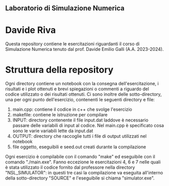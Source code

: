 ## Laboratorio di Simulazione Numerica

# Davide Riva

Questa repository contiene le esercitazioni riguardanti il corso di Simulazione Numerica tenuto dal prof. Davide Emilio Galli (A.A. 2023-2024).

# Struttura della repository

Ogni directory contiene un notebook con la consegna dell'esercitazione, i risultati e i plot ottenuti e brevi spiegazioni o commenti a riguardo del codice utilizzato o dei risultati ottenuti.
Ci sono inoltre delle sotto-directory, una per ogni punto dell'esercizio, contenenti le seguenti directory e file:

1. main.cpp: contiene il codice in c++ che svolge l'esercizio
2. makefile: contiene le istruzione per compilare
3. INPUT: directory contenente il file input.dat laddove è necessario passare delle variabili di input al codice. Nel main.cpp è specificato cosa sono le varie variabili lette da input.dat
4. OUTPUT: directory che raccoglie tutti i file di output utilizzati nel notebook
5. file oggetto, eseguibili e seed.out creati durante la compilazione

Ogni esercizio è compilabile con il comando "make" ed eseguibile con il comando "./main.exe". Fanno eccezione le esercitazioni 4, 6 e 7 nelle quali è stata utilizzato il codice fornito dal professore nella directory "NSL_SIMULATOR": in questi tre casi la compilazione va eseguita all'interno della sotto-directory "SOURCE" e l'eseguibile si chiama "simulator.exe".